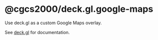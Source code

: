 # @cgcs2000/deck.gl.google-maps

Use deck.gl as a custom Google Maps overlay.

See [deck.gl](http://deck.gl) for documentation.
